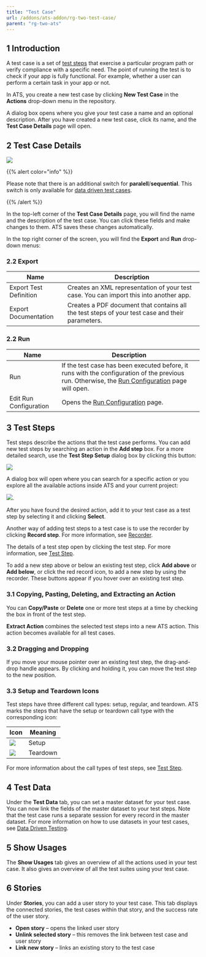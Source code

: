 ```yaml
---
title: "Test Case"
url: /addons/ats-addon/rg-two-test-case/
parent: "rg-two-ats"
---
```


## 1 Introduction

A test case is a set of [test steps](/addons/ats-addon/rg-two-test-step/) that exercise a particular program path or verify compliance with a specific need. The point of running the test is to check if your app is fully functional. For example, whether a user can perform a certain task in your app or not.

In ATS, you create a new test case by clicking **New Test Case** in the **Actions** drop-down menu in the repository.

A dialog box opens where you give your test case a name and an optional description. After you have created a new test case, click its name, and the **Test Case Details** page will open.

## 2 Test Case Details

![](/attachments/addons/ats-addon/rg-ats/rg-two-ats/rg-two-test/testcase-details.png)

{{% alert color="info" %}}

Please note that there is an additional switch for **paralell**/**sequential**. This switch is only available for [data driven test cases](/addons/ats-addon/rg-two-data-driven-testing/).

{{% /alert %}}

In the top-left corner of the **Test Case Details** page, you will find the name and the description of the test case. You can click these fields and make changes to them. ATS saves these changes automatically.

In the top right corner of the screen, you will find the **Export** and **Run** drop-down menus:

### 2.2 Export

| Name                   | Description                              |
| ---------------------- | ---------------------------------------- |
| Export Test Definition | Creates an XML representation of your test case. You can import this into another app. |
| Export Documentation | Creates a PDF document that contains all the test steps of your test case and their parameters. |

### 2.2 Run

| Name                   | Description                              |
| ---------------------- | ---------------------------------------- |
| Run                    | If the test case has been executed before, it runs with the configuration of the previous run. Otherwise, the [Run Configuration](/addons/ats-addon/rg-two-test-run/) page will open. |
| Edit Run Configuration | Opens the [Run Configuration](/addons/ats-addon/rg-two-test-run/) page. |

## 3 Test Steps

Test steps describe the actions that the test case performs. You can add new test steps by searching an action in the **Add step** box. For a more detailed search, use the **Test Step Setup** dialog box by clicking this button:

![](/attachments/addons/ats-addon/rg-ats/rg-two-ats/rg-two-test/search-button.png)

A dialog box will open where you can search for a specific action or you explore all the available actions inside ATS and your current project:

![](/attachments/addons/ats-addon/rg-ats/rg-two-ats/rg-two-test/select-function-action.png).

After you have found the desired action, add it to your test case as a test step by selecting it and clicking **Select**.

Another way of adding test steps to a test case is to use the recorder by clicking **Record step**. For more information, see [Recorder](/addons/apd-addon/rg-two-recorder/).

The details of a test step open by clicking the test step. For more information, see [Test Step](/addons/ats-addon/rg-two-test-step/).

To add a new step above or below an existing test step, click **Add above** or **Add below**, or click the red record icon, to add a new step by using the recorder. These buttons appear if you hover over an existing test step.

### 3.1 Copying, Pasting, Deleting, and  Extracting an Action

You can **Copy/Paste** or **Delete** one or more test steps at a time by checking the box in front of the test step.

**Extract Action** combines the selected test steps into a new ATS action. This action becomes available for all test cases.

### 3.2 Dragging and Dropping

If you move your mouse pointer over an existing test step, the drag-and-drop handle appears. By clicking and holding it, you can move the test step to the new position.

### 3.3 Setup and Teardown Icons

Test steps have three different call types: setup, regular, and teardown. ATS marks the steps that have the setup or teardown call type with the corresponding icon:

| Icon                                     | Meaning  |
| ---------------------------------------- | -------- |
| ![](/attachments/addons/ats-addon/rg-ats/rg-two-ats/rg-two-test/setting-gears-2.png) | Setup    |
| ![](/attachments/addons/ats-addon/rg-ats/rg-two-ats/rg-two-test/hammer-2.png)       | Teardown |

For more information about the call types of test steps, see [Test Step](/addons/ats-addon/rg-two-test-step/).

## 4 Test Data

Under the **Test Data** tab, you can set a master dataset for your test case. You can now link the fields of the master dataset to your test steps. Note that the test case runs a separate session for every record in the master dataset. For more information on how to use datasets in your test cases, see [Data Driven Testing](/addons/ats-addon/rg-two-data-driven-testing/).

## 5 Show Usages

The **Show Usages** tab gives an overview of all the actions used in your test case. It also gives an overview of all the test suites using your test case.

## 6 Stories

Under **Stories**, you can add a user story to your test case. This tab displays the connected stories, the test cases within that story, and the success rate of the user story.

* **Open story** – opens the linked user story
* **Unlink selected story** – this removes the link between test case and user story
* **Link new story** – links an existing story to the test case
